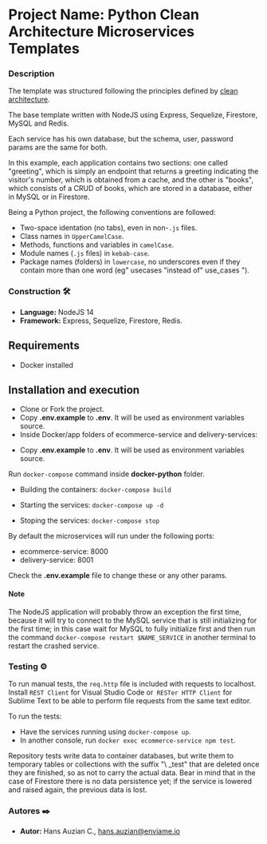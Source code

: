 # Project Name: Python Clean Architecture Microservices Templates

### Description

The template was structured following the principles defined by [clean architecture](https://www.oreilly.com/library/view/clean-architecture-a/9780134494272/).

The base template written with NodeJS using Express, Sequelize, Firestore, MySQL and Redis.

Each service has his own database, but the schema, user, password params are the same for both.

In this example, each application contains two sections: one called "greeting", which is simply an endpoint that returns a greeting indicating the visitor's number, which is obtained from a cache, and the other is "books", which consists of a CRUD of books, which are stored in a database, either in MySQL or in Firestore.

Being a Python project, the following conventions are followed:

- Two-space identation (no tabs), even in non-`.js` files.
- Class names in `UpperCamelCase`.
- Methods, functions and variables in `camelCase`.
- Module names (`.js` files) in `kebab-case`.
- Package names (folders) in `lowercase`, no underscores even if they contain more than one word (eg" usecases "instead of" use_cases ").

### Construction 🛠️
* **Language:** NodeJS 14
* **Framework:** Express, Sequelize, Firestore, Redis.

## Requirements
- Docker installed

## Installation and execution

- Clone or Fork the project.
- Copy **.env.example** to **.env**. It will be used as environment variables source.
- Inside Docker/app folders of ecommerce-service and delivery-services:
* Copy **.env.example** to **.env**. It will be used as environment variables source.

Run ```docker-compose``` command inside **docker-python** folder.

* Building the containers: ```docker-compose build```

* Starting the services: ```docker-compose up -d```

* Stoping the services: ```docker-compose stop```

By default the microservices will run under the following ports:
- ecommerce-service: 8000
- delivery-service: 8001

Check the **.env.example** file to change these or any other params.

#### Note

The NodeJS application will probably throw an exception the first time, because it will try to connect to the MySQL service that is still initializing for the first time; in this case wait for MySQL to fully initialize first and then run the command `docker-compose restart $NAME_SERVICE` in another terminal to restart the crashed service.

### Testing ⚙️

To run manual tests, the `req.http` file is included with requests to localhost. Install `REST Client` for Visual Studio Code or` RESTer HTTP Client` for Sublime Text to be able to perform file requests from the same text editor.

To run the tests:

- Have the services running using `docker-compose up`.
- In another console, run `docker exec ecommerce-service npm test`.

Repository tests write data to container databases, but write them to temporary tables or collections with the suffix "\ _test" that are deleted once they are finished, so as not to carry the actual data. Bear in mind that in the case of Firestore there is no data persistence yet; if the service is lowered and raised again, the previous data is lost.

### Autores ✒️

* **Autor:** Hans Auzian C., hans.auzian@enviame.io